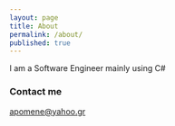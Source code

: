 ```yaml
---
layout: page
title: About
permalink: /about/
published: true
---
```


I am a Software Engineer mainly using C#




### Contact me

[apomene@yahoo.gr](mailto:apomene@yahoo.gr)
